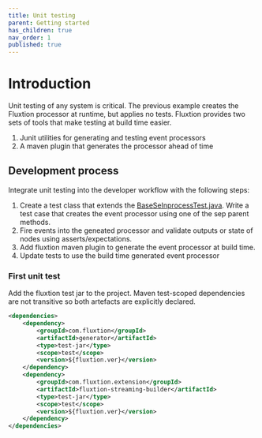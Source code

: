 ```yaml
---
title: Unit testing
parent: Getting started
has_children: true
nav_order: 1
published: true
---
```


# Introduction

Unit testing of any system is critical. The previous example creates the Fluxtion processor at runtime, but applies no tests. Fluxtion provides two sets of tools that make testing at build time easier.
1.  Junit utilities for generating and testing event processors 
1.  A maven plugin that generates the processor ahead of time

## Development process
Integrate unit testing into the developer workflow with the following steps:
1.  Create a test class that extends the [BaseSeInprocessTest.java](https://github.com/v12technology/fluxtion/blob/2.10.9/generator/src/test/java/com/fluxtion/generator/util/BaseSepInprocessTest.java).  Write a test case that creates the event processor using one of the sep parent methods.
1.  Fire events into the geneated processor and validate outputs or state of nodes using asserts/expectations.
1.  Add fluxtion maven plugin to generate the event processor at build time. 
1.  Update tests to use the build time generated event processor 

### First unit test
Add the fluxtion test jar to the project. Maven test-scoped dependencies are not transitive so both artefacts are explicitly declared.

```xml
<dependencies>
    <dependency>
        <groupId>com.fluxtion</groupId>
        <artifactId>generator</artifactId>
        <type>test-jar</type>
        <scope>test</scope>
        <version>${fluxtion.ver}</version>
    </dependency>
    <dependency>
        <groupId>com.fluxtion.extension</groupId>
        <artifactId>fluxtion-streaming-builder</artifactId>
        <type>test-jar</type>
        <scope>test</scope>
        <version>${fluxtion.ver}</version>
    </dependency>
</dependencies>
```
